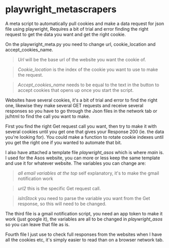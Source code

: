 # playwright_metascrapers
A meta script to automatically pull cookies and make a data request for json file using playwright,
Requires a bit of trial and error finding the right request to get the data you want and get the right cookie.

On the playwright_meta.py you need to change url, cookie_location and accept_cookies_name.

>*Url* will be the base url of the website you want the cookie of.

>*Cookie_location* is the index of the cookie you want to use to make the request.

>*Accept_cookies_name* needs to be equal to the text in the button to accept cookies that opens up once you start the script.

Websites have several cookies, it's a bit of trial and error to find the right one, likewise they make several GET requests and receive several responses so you have to go through the Json files in the network tab or js/html to find the call you want to make.

First you find the right Get request call you want, then try to make it with several cookies until you get one that gives your Response 200 (ie. the data you're looking for).
You could make a function to rotate cookie indexes until you get the right one if you wanted to automate that bit.

I also have attached a template file *playwright_asos* which is where *main* is. 
I used for the Asos website, you can more or less keep the same template and use it for whatever website. The variables you can change are:

>*all email variables at the top* self explanatory, it's to make the gmail notification work

>*url2* this is the specific Get request call.

>*isInStock* you need to parse the variable you want from the Get response, so this will need to be changed.

The third file is a gmail notification script, you need an app token to make it work (just google it), the variables are all to be changed in *playwright_asos* so you can leave that file as is.

Fourth file I just use to check full responses from the websites when I have all the cookies etc, it's simply easier to read than on a browser network tab.
